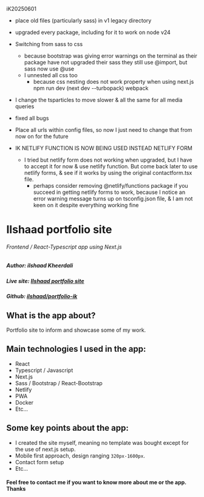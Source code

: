 iK20250601

- place old files (particularly sass) in v1 legacy directory

- upgraded every package, including for it to work on node v24

- Switching from sass to css

  - because bootstrap was giving error warnings on the terminal as their package have not upgraded their sass
    they still use @import, but sass now use @use
  - I unnested all css too
    - because css nesting does not work property when using next.js npm run dev (next dev --turbopack) webpack

- I change the tsparticles to move slower & all the same for all media queries

- fixed all bugs

- Place all urls within config files, so now I just need to change that from now on for the future

- IK NETLIFY FUNCTION IS NOW BEING USED INSTEAD NETLIFY FORM
  - I tried but netlify form does not working when upgraded, but I have to accept it for now & use netlify function. But come back later to use netlify forms, & see if it works by using the original contactform.tsx file.
    - perhaps consider removing @netlify/functions package if you succeed in getting netlify forms to work, because I notice an error warning message turns up on tsconfig.json file, & I am not keen on it despite everything working fine

# Ilshaad portfolio site

###### Frontend / React-Typescript app using Next.js

##### Author: _ilshaad Kheerdali_

##### Live site: [Ilshaad portfolio site](https://www.ilshaad.com/)

##### Github: [ilshaad/portfolio-ik](https://github.com/ilshaad/portfolio-ik)

## What is the app about?

Portfolio site to inform and showcase some of my work.

## Main technologies I used in the app:

- React
- Typescript / Javascript
- Next.js
- Sass / Bootstrap / React-Bootstrap
- Netlify
- PWA
- Docker
- Etc...

## Some key points about the app:

- I created the site myself, meaning no template was bought except for the use of next.js setup.
- Mobile first approach, design ranging `320px-1600px`.
- Contact form setup
- Etc...

#### Feel free to contact me if you want to know more about me or the app. Thanks
